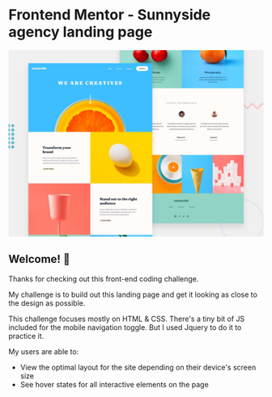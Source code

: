 # Frontend Mentor - Sunnyside agency landing page

![Design preview for the Sunnyside agency landing page coding challenge](./design/desktop-preview.jpg)

## Welcome! 👋

Thanks for checking out this front-end coding challenge.

My challenge is to build out this landing page and get it looking as close to the design as possible.

This challenge focuses mostly on HTML & CSS. There's a tiny bit of JS included for the mobile navigation toggle. But I used Jquery to do it to practice it.

My users are able to:

- View the optimal layout for the site depending on their device's screen size
- See hover states for all interactive elements on the page

